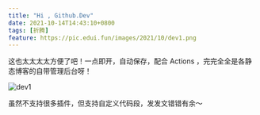 ```yaml
---
title: "Hi , Github.Dev"
date: 2021-10-14T14:43:10+0800
tags: [折腾]
feature: https://pic.edui.fun/images/2021/10/dev1.png
---
```


这也太太太太方便了吧！一点即开，自动保存，配合 Actions ，完完全全是各静态博客的自带管理后台呀！

<!--more-->

![dev1](https://cdn.sspai.com/2021/09/25/42e0f4fe668acc9701482eefac3161ec.gif)

虽然不支持很多插件，但支持自定义代码段，发发文错错有余～